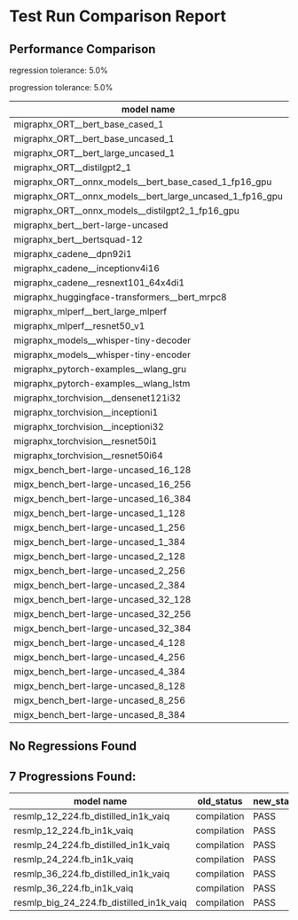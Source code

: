 # Test Run Comparison Report

## Performance Comparison

regression tolerance: 5.0%

progression tolerance: 5.0%

|model name|exit_status|analysis|old_time_ms|new_time_ms|change_ms|percent_change|
|---|---|---|---|---|---|---|
|migraphx_ORT__bert_base_cased_1|PASS|within tol|90.7649|90.5208|-0.2441|-0.27%|
|migraphx_ORT__bert_base_uncased_1|PASS|progression|122.5892|88.5503|-34.039|-27.77%|
|migraphx_ORT__bert_large_uncased_1|PASS|within tol|280.9099|285.9162|5.0063|1.78%|
|migraphx_ORT__distilgpt2_1|PASS|regression|32.5339|34.4445|1.9106|5.87%|
|migraphx_ORT__onnx_models__bert_base_cased_1_fp16_gpu|Numerics|within tol|85.1283|86.8567|1.7284|2.03%|
|migraphx_ORT__onnx_models__bert_large_uncased_1_fp16_gpu|Numerics|regression|248.303|302.6657|54.3626|21.89%|
|migraphx_ORT__onnx_models__distilgpt2_1_fp16_gpu|Numerics|within tol|39.1168|40.9478|1.831|4.68%|
|migraphx_bert__bert-large-uncased|PASS|regression|371.907|762.6833|390.7763|105.07%|
|migraphx_bert__bertsquad-12|PASS|within tol|86.1339|86.7035|0.5697|0.66%|
|migraphx_cadene__dpn92i1|PASS|within tol|180.7464|181.0374|0.291|0.16%|
|migraphx_cadene__inceptionv4i16|PASS|within tol|6701.4802|6634.3361|-67.1441|-1.0%|
|migraphx_cadene__resnext101_64x4di1|PASS|regression|332.6039|543.7047|211.1009|63.47%|
|migraphx_huggingface-transformers__bert_mrpc8|PASS|regression|384.2881|412.1433|27.8551|7.25%|
|migraphx_mlperf__bert_large_mlperf|Numerics|within tol|445.2474|434.7994|-10.448|-2.35%|
|migraphx_mlperf__resnet50_v1|PASS|within tol|100.169|96.9481|-3.2209|-3.22%|
|migraphx_models__whisper-tiny-decoder|PASS|within tol|32.1294|32.9723|0.8429|2.62%|
|migraphx_models__whisper-tiny-encoder|Numerics|within tol|183.3109|188.8142|5.5033|3.0%|
|migraphx_pytorch-examples__wlang_gru|PASS|progression|84.1869|79.4703|-4.7166|-5.6%|
|migraphx_pytorch-examples__wlang_lstm|PASS|progression|55.3045|48.7868|-6.5176|-11.79%|
|migraphx_torchvision__densenet121i32|PASS|progression|1630.4017|1335.9883|-294.4134|-18.06%|
|migraphx_torchvision__inceptioni1|PASS|progression|246.4476|217.8568|-28.5908|-11.6%|
|migraphx_torchvision__inceptioni32|PASS|within tol|6719.806|6790.4379|70.6318|1.05%|
|migraphx_torchvision__resnet50i1|PASS|regression|92.2682|102.1274|9.8592|10.69%|
|migraphx_torchvision__resnet50i64|PASS|within tol|6004.586|6095.6932|91.1072|1.52%|
|migx_bench_bert-large-uncased_16_128|PASS|progression|2919.5237|2576.2003|-343.3234|-11.76%|
|migx_bench_bert-large-uncased_16_256|PASS|progression|4450.2131|4151.446|-298.767|-6.71%|
|migx_bench_bert-large-uncased_16_384|Numerics|progression|6245.8297|5806.1065|-439.7232|-7.04%|
|migx_bench_bert-large-uncased_1_128|PASS|progression|175.6768|160.1658|-15.511|-8.83%|
|migx_bench_bert-large-uncased_1_256|PASS|within tol|275.802|266.6018|-9.2002|-3.34%|
|migx_bench_bert-large-uncased_1_384|PASS|within tol|381.9974|397.372|15.3746|4.02%|
|migx_bench_bert-large-uncased_2_128|PASS|within tol|421.089|405.5461|-15.5429|-3.69%|
|migx_bench_bert-large-uncased_2_256|PASS|progression|668.3821|587.6715|-80.7106|-12.08%|
|migx_bench_bert-large-uncased_2_384|PASS|regression|833.1787|920.0325|86.8538|10.42%|
|migx_bench_bert-large-uncased_32_128|PASS|progression|5695.5263|5241.113|-454.4133|-7.98%|
|migx_bench_bert-large-uncased_32_256|PASS|within tol|8552.6904|8129.5684|-423.122|-4.95%|
|migx_bench_bert-large-uncased_32_384|Numerics|within tol|11761.3705|11746.0397|-15.3308|-0.13%|
|migx_bench_bert-large-uncased_4_128|PASS|progression|1059.5387|707.084|-352.4547|-33.26%|
|migx_bench_bert-large-uncased_4_256|PASS|within tol|1138.017|1133.8213|-4.1957|-0.37%|
|migx_bench_bert-large-uncased_4_384|PASS|progression|1661.6247|1548.8315|-112.7932|-6.79%|
|migx_bench_bert-large-uncased_8_128|PASS|within tol|1451.2537|1489.2101|37.9564|2.62%|
|migx_bench_bert-large-uncased_8_256|PASS|regression|2066.0848|2257.3062|191.2215|9.26%|
|migx_bench_bert-large-uncased_8_384|PASS|regression|3133.6533|3303.48|169.8267|5.42%|

## No Regressions Found

## 7 Progressions Found:

|model name|old_status|new_status|
|---|---|---|
|resmlp_12_224.fb_distilled_in1k_vaiq|compilation|PASS|
|resmlp_12_224.fb_in1k_vaiq|compilation|PASS|
|resmlp_24_224.fb_distilled_in1k_vaiq|compilation|PASS|
|resmlp_24_224.fb_in1k_vaiq|compilation|PASS|
|resmlp_36_224.fb_distilled_in1k_vaiq|compilation|PASS|
|resmlp_36_224.fb_in1k_vaiq|compilation|PASS|
|resmlp_big_24_224.fb_distilled_in1k_vaiq|compilation|PASS|

